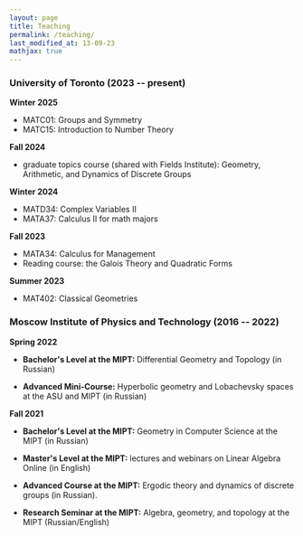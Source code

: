 ```yaml
---
layout: page
title: Teaching
permalink: /teaching/
last_modified_at: 13-09-23
mathjax: true
---
```



### **University of Toronto (2023 -- present)**

**Winter 2025**

- MATC01: Groups and Symmetry
- MATC15: Introduction to Number Theory

**Fall 2024**

- graduate topics course (shared with Fields Institute): Geometry, Arithmetic, and Dynamics of Discrete Groups

**Winter 2024**

- MATD34: Complex Variables II
- MATA37: Calculus II for math majors

**Fall 2023**

- MATA34: Calculus for Management
- Reading course: the Galois Theory and Quadratic Forms

**Summer 2023**

- MAT402: Classical Geometries


### **Moscow Institute of Physics and Technology (2016 -- 2022)**

**Spring 2022**

- **Bachelor's Level at the MIPT:** Differential Geometry and Topology (in Russian)

- **Advanced Mini-Course:** Hyperbolic geometry and Lobachevsky spaces at the ASU and MIPT (in Russian)

**Fall 2021**

- **Bachelor's Level at the MIPT:** Geometry in Computer Science at the MIPT (in Russian)

- **Master's Level at the MIPT:** lectures and webinars on Linear Algebra Online (in English)

- **Advanced Course at the MIPT:** Ergodic theory and dynamics of discrete groups (in Russian).

- **Research Seminar at the MIPT:** Algebra, geometry, and topology at the MIPT (Russian/English)






